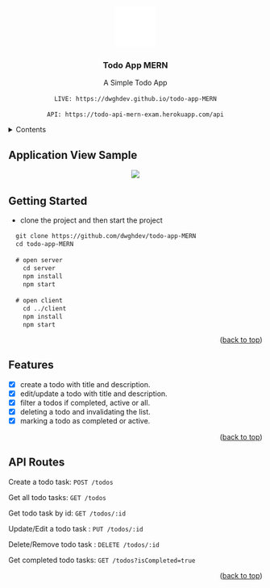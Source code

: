 <!-- Project Logo -->
<div align="center">
  <a href="https://github.com/dwghdev/todo-app-MERN">
    <img src="client/public/logo.png" height="80">
  </a>

  <h3 align="center">Todo App MERN</h3>
  <p align="center">A Simple Todo App</p>

  `` LIVE: https://dwghdev.github.io/todo-app-MERN ``

  `` API: https://todo-api-mern-exam.herokuapp.com/api ``

</div>
<details>
  <summary>Contents</summary>
    <ul>
      <li>
        <a href="#getting-started">Getting Started</a>
      </li>
      <li>
        <a href="#features">Features</a>
      </li>
      <li>
        <a href="#api-routes">API Routes</a>
      </li>
    </ul>
</details>

## Application View Sample
<div align="center">
  <img src="https://media3.giphy.com/media/DJF2Dt2PlgVDNtkF9i/giphy.gif" />
</div>

## Getting Started
  - clone the project and then start the project
```
  git clone https://github.com/dwghdev/todo-app-MERN 
  cd todo-app-MERN

  # open server
    cd server
    npm install
    npm start

  # open client
    cd ../client
    npm install
    npm start
```

<p align="right">(<a href="#top">back to top</a>)</p>

## Features
- [x] create a todo with title and description.
- [x] edit/update a todo with title and description.
- [x] filter a todos if completed, active or all.
- [x] deleting a todo and invalidating the list.
- [x] marking a todo as completed or active.

<p align="right">(<a href="#top">back to top</a>)</p>

## API Routes
 Create a todo task: ``POST /todos``

 Get all todo tasks: ``GET /todos``

 Get todo task by id: ``GET /todos/:id``

 Update/Edit a todo task : ``PUT /todos/:id``

 Delete/Remove todo task : ``DELETE /todos/:id``

 Get completed todo tasks: ``GET /todos?isCompleted=true``

<p align="right">(<a href="#top">back to top</a>)</p>
